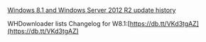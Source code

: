[Windows 8.1 and Windows Server 2012 R2 update history](https://support.microsoft.com/en-us/help/24717/windows-8-1-and-windows-server-2012-r2-update-history)

WHDownloader lists Changelog for W8.1:[https://db.tt/VKd3tgAZ](https://db.tt/VKd3tgAZ)
